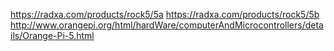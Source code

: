 https://radxa.com/products/rock5/5a
https://radxa.com/products/rock5/5b
http://www.orangepi.org/html/hardWare/computerAndMicrocontrollers/details/Orange-Pi-5.html
